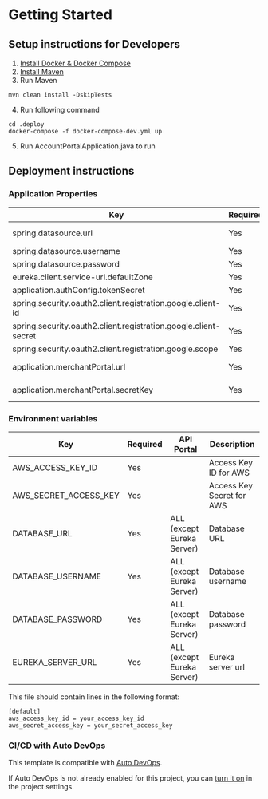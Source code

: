 # Getting Started

## Setup instructions for Developers
1. [Install Docker & Docker Compose](https://docs.docker.com/get-docker/)
2. [Install Maven](https://mkyong.com/maven/how-to-install-maven-in-windows/)
3. Run Maven
```shell
mvn clean install -DskipTests
```
4. Run following command
```shell
cd .deploy
docker-compose -f docker-compose-dev.yml up
```
5. Run AccountPortalApplication.java to run

## Deployment instructions
### Application Properties

| Key | Required | Default | Description |
| ---- | ---- | ---- | ---- |
| spring.datasource.url | Yes | | E.g: jdbc:mysql://localhost:5317/itraveldb |
| spring.datasource.username | Yes | | DB username |
| spring.datasource.password | Yes | | DB password |
| eureka.client.service-url.defaultZone | Yes | http://localhost:8010/eureka | register client to eureka server |
| application.authConfig.tokenSecret | Yes | | code to generate token |
| spring.security.oauth2.client.registration.google.client-id | Yes | | Google client id |
| spring.security.oauth2.client.registration.google.client-secret | Yes | | Google client secret |
| spring.security.oauth2.client.registration.google.scope | Yes | profile, email | Google scope |
| application.merchantPortal.url | Yes |  | A url address to call api merchant portal |
| application.merchantPortal.secretKey | Yes |  | A private key to access merchant portal |

### Environment variables

| Key | Required | API Portal | Description |
| ---- | ---- | ---- | ---- |
| AWS_ACCESS_KEY_ID | Yes | | Access Key ID for AWS |
| AWS_SECRET_ACCESS_KEY | Yes | | Access Key Secret for AWS |
| DATABASE_URL | Yes | ALL (except Eureka Server) | Database URL |
| DATABASE_USERNAME | Yes | ALL (except Eureka Server) | Database username |
| DATABASE_PASSWORD | Yes | ALL (except Eureka Server) | Database password |
| EUREKA_SERVER_URL | Yes | ALL (except Eureka Server) | Eureka server url |

This file should contain lines in the following format:
```shell
[default]
aws_access_key_id = your_access_key_id
aws_secret_access_key = your_secret_access_key
```

### CI/CD with Auto DevOps

This template is compatible with [Auto DevOps](https://docs.gitlab.com/ee/topics/autodevops/).

If Auto DevOps is not already enabled for this project, you can [turn it on](https://docs.gitlab.com/ee/topics/autodevops/#enabling-auto-devops) in the project settings.